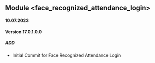 ## Module <face_recognized_attendance_login>
#### 10.07.2023
#### Version 17.0.1.0.0
##### ADD
- Initial Commit for Face Recognized Attendance Login
